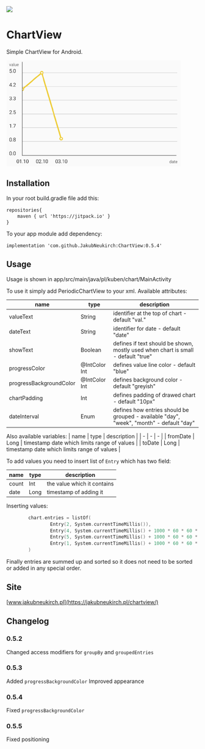 [![](https://jitpack.io/v/JakubNeukirch/ChartView.svg)](https://jitpack.io/#JakubNeukirch/ChartView)

# ChartView
Simple ChartView for Android.

![screenshot](https://github.com/JakubNeukirch/ChartView/blob/master/newappearance.PNG)

## Installation
In your root build.gradle file add this:
```
repositories{
    maven { url 'https://jitpack.io' }
}
```
To your app module add dependency:
```
implementation 'com.github.JakubNeukirch:ChartView:0.5.4'
```
## Usage
Usage is shown in app/src/main/java/pl/kuben/chart/MainActivity

To use it simply add PeriodicChartView to your xml. Available attributes:

| name | type | description |
| - | - | - |
| valueText | String | identifier at the top of chart - default "val." |
| dateText | String | identifier for date - default "date" |
| showText | Boolean | defines if text should be shown, mostly used when chart is small - default "true" |
| progressColor | @IntColor Int | defines value line color - default "blue" |
| progressBackgroundColor | @IntColor Int | defines background color - default "greyish" |
| chartPadding | Int | defines padding of drawed chart - default "10px" |
| dateInterval | Enum | defines how entries should be grouped - available "day", "week", "month" - default "day" |

Also available variables:
| name | type | description |
| - | - | - |
| fromDate | Long | timestamp date which limits range of values |
| toDate | Long | timestamp date which limits range of values |

To add values you need to insert list of  `Entry` which has two field:

| name | type | description |
| - | - | - |
| count | Int | the value which it contains |
| date | Long | timestamp of adding it |

Inserting values:
```kotlin
        chart.entries = listOf(
                Entry(2, System.currentTimeMillis()),
                Entry(4, System.currentTimeMillis() + 1000 * 60 * 60 * 24),
                Entry(5, System.currentTimeMillis() + 1000 * 60 * 60 * 24 * 2),
                Entry(1, System.currentTimeMillis() + 1000 * 60 * 60 * 24 * 3)
        )
```
  
  Finally entries are summed up and sorted so it does not need to be sorted or added in any special order.
  
  ## Site
[www.jakubneukirch.pl](https://jakubneukirch.pl/chartview/)

## Changelog

### 0.5.2
Changed access modifiers for `groupBy` and `groupedEntries`

### 0.5.3
Added `progressBackgroundColor`
Improved appearance

### 0.5.4
Fixed `progressBackgroundColor`

### 0.5.5
Fixed positioning